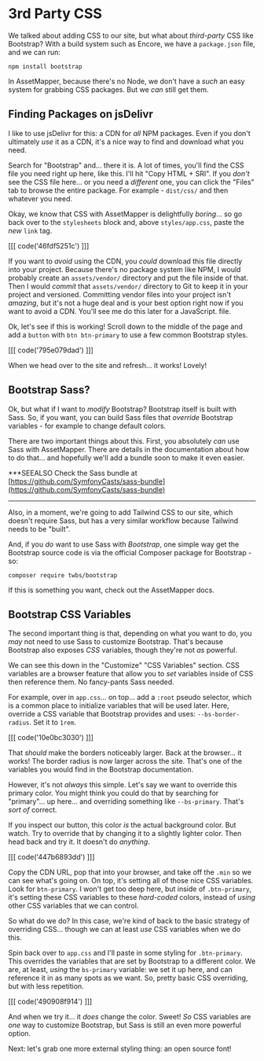 # 3rd Party CSS

We talked about adding CSS to our site, but what about *third-party* CSS like
Bootstrap? With a build system such as Encore, we have a `package.json` file, and
we can run:

```terminal skip-ci
npm install bootstrap
```

In AssetMapper, because there's no Node, we don't have a *such* an easy system for
grabbing CSS packages. But we *can* still get them.

## Finding Packages on jsDelivr

I like to use jsDelivr for this: a CDN for *all* NPM packages. Even if you don't
ultimately *use* it as a CDN, it's a nice way to find and download what you need.

Search for "Bootstrap" and... there it is. A lot of times, you'll find the CSS file
you need right up here, like this. I'll hit "Copy HTML + SRI". If you *don't* see
the CSS file here... or you need a *different* one, you can click the "Files" tab
to browse the entire package. For example - `dist/css/` and then whatever you need.

Okay, we know that CSS with AssetMapper is delightfully *boring*... so go
back over to the `stylesheets` block and, above `styles/app.css`, paste the *new*
`link` tag.

[[[ code('46fdf5251c') ]]]

If you want to *avoid* using the CDN, you *could* download this file directly into
your project. Because there's no package system like NPM, I would probably create
an `assets/vendor/` directory and put the file inside of that. Then I would
*commit* that `assets/vendor/` directory to Git to keep it in your project and
versioned. Committing vendor files into your project isn't *amazing*, but it's not
a huge deal and is your best option right now if you want to avoid a CDN.
You'll see me do this later for a JavaScript. file.

Ok, let's see if this is working! Scroll down to the middle of the page and add
a `button` with `btn btn-primary` to use a few common Bootstrap styles.

[[[ code('795e079dad') ]]]

When we head over to the site and refresh... it works! Lovely!

## Bootstrap Sass?

Ok, but what if I want to *modify* Bootstrap? Bootstrap itself is built with Sass.
So, if you want, you can build Sass files that *override* Bootstrap variables -
for example to change default colors.

There are two important things about this. First, you absolutely *can* use
Sass with AssetMapper. There are details in the documentation about how to do that...
and hopefully we'll add a bundle soon to make it even easier.

***SEEALSO
Check the Sass bundle at [https://github.com/SymfonyCasts/sass-bundle](https://github.com/SymfonyCasts/sass-bundle)
***

Also, in a moment, we're going to add Tailwind CSS to our site, which doesn't require
Sass, but has a very similar workflow because Tailwind needs to be "built".

And, if you *do* want to use Sass with *Bootstrap*, one simple way get the Bootstrap
source code is via the official Composer package for Bootstrap - so:

```terminal skip-ci
composer require twbs/bootstrap
```

If this is something you want, check out the AssetMapper docs.

## Bootstrap CSS Variables

The second important thing is that, depending on what you want to do, you *may* not
need to use Sass to customize Bootstrap. That's because Bootstrap also exposes
*CSS* variables, though they're not *as* powerful.

We can see this down in the "Customize" "CSS Variables" section. CSS variables are
a browser feature that allow you to *set* variables inside of CSS then reference
them. No fancy-pants Sass needed.

For example, over in `app.css`... on top... add a `:root` pseudo selector, which
is a common place to initialize variables that will be used later. Here, override
a CSS variable that Bootstrap provides and uses: `--bs-border-radius`. Set it
to `1rem`.

[[[ code('10e0bc3030') ]]]

That *should* make the borders noticeably larger. Back at the browser... it works!
The border radius is now larger across the site. That's one of the variables you
would find in the Bootstrap documentation.

However, it's not *always* this simple. Let's say we want to override
this primary color. You might think you could do that by searching for "primary"...
up here... and overriding something like `--bs-primary`. That's *sort of* correct.

If you inspect our button, this color *is* the actual background color. But watch.
Try to override that by changing it to a slightly lighter color. Then head back and
try it. It doesn't do *anything*.

[[[ code('447b6893dd') ]]]

Copy the CDN URL, pop that into your browser, and take off the `.min` so we can
see what's going on. On top, it's setting all of those nice CSS variables. Look
for `btn-primary`. I won't get too deep here, but inside of `.btn-primary`, it's
setting these CSS variables to these *hard-coded* colors, instead of *using*
other CSS variables that we can control.

So what do we do? In this case, we're kind of back to the basic strategy of
overriding CSS... though we can at least *use* CSS variables when we do this.

Spin back over to `app.css` and I'll paste in some styling for `.btn-primary`.
This overrides the variables that are set by Bootstrap to a different color.
We are, at least, *using* the `bs-primary` variable: we set it up here, and can
reference it in as many spots as we want. So, pretty basic CSS overriding, but
with less repetition.

[[[ code('490908f914') ]]]

And when we try it... it *does* change the color. Sweet! *So* CSS variables are
*one* way to customize Bootstrap, but Sass is still an even more powerful option.

Next: let's grab one more external styling thing: an open source font!
